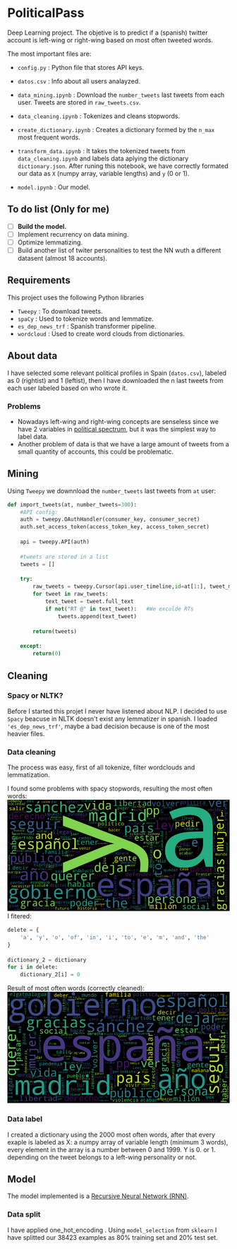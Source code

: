 # PoliticalPass

Deep Learning project. The objetive is to predict if a (spanish) twitter account is left-wing or right-wing based on most often tweeted words.

The most important files are:

* `config.py` : Python file that stores API keys.

* `datos.csv` : Info about all users analayzed.

* `data_mining.ipynb` : Download the `number_tweets` last tweets from each user. Tweets are stored in `raw_tweets.csv`.  

* `data_cleaning.ipynb` : Tokenizes and cleans stopwords.

* `create_dictionary.ipynb` : Creates a dictionary formed by the `n_max` most frequent words.

* `transform_data.ipynb` : It takes the tokenized tweets from `data_cleaning.ipynb` and labels data aplying the dictionary `dictionary.json`. After runing this notebook, we have correctly formated our data as `X` (numpy array, variable lengths) and `y` (0 or 1). 

* `model.ipynb` : Our model.

## To do list (Only for me)
- [ ] **Build the model.**
- [ ] Implement recurrency on data mining.
- [ ] Optimize lemmatizing.
- [ ] Build another list of twiter personalities to test the NN wuth a different datasent (almost 18 accounts).

## Requirements
This project uses the following Python libraries

* `Tweepy` : To download tweets.
* `spaCy` : Used to tokenize words and lemmatize.
* `es_dep_news_trf` : Spanish transformer pipeline.
* `wordcloud` : Used to create word clouds from dictionaries.

## About data
I have selected some relevant political profiles in Spain (`datos.csv`), labeled as 0 (rightist) and 1 (leftist), then I have downloaded the n last tweets from each user labeled based on who wrote it. 

### Problems
 * Nowadays left-wing and right-wing concepts are senseless since we have 2 variables in [political spectrum](https://en.wikipedia.org/wiki/Political_spectrum), but it was the simplest way to label data. 
 * Another problem of data is that we have a large amount of tweets from a small quantity of accounts, this could be problematic.


## Mining
Using `Tweepy` we downnload the `number_tweets` last tweets from `at` user:

```python
def import_tweets(at, number_tweets=300):
	#API config:
	auth = tweepy.OAuthHandler(consumer_key, consumer_secret)
	auth.set_access_token(access_token_key, access_token_secret)

	api = tweepy.API(auth)

	#tweets are stored in a list
	tweets = []

	try:
		raw_tweets = tweepy.Cursor(api.user_timeline,id=at[1:], tweet_mode="extended").items(number_tweets)
		for tweet in raw_tweets:
			text_tweet = tweet.full_text
			if not("RT @" in text_tweet):   #We exculde RTs
				tweets.append(text_tweet)

		return(tweets)

	except:
		return(0)
```


## Cleaning

### Spacy or NLTK?
Before I started this projet I never have listened about NLP. I decided to use `Spacy` beacuse in NLTK doesn't exist any lemmatizer in spanish. 
I loaded `'es_dep_news_trf'`, maybe a bad decision because is one of the most heavier files.

### Data cleaning
The process was easy, first of all tokenize, filter wordclouds and lemmatization.

I found some problems with spacy stopwords, resulting the most often words:
![WordCloud Bad](https://github.com/rubzip/PoliticalPass/blob/main/wordcloud_bad.png)
I fitered:
```python
delete = {
    'a', 'y', 'o', 'of', 'in', 'i', 'to', 'e', 'm', 'and', 'the'
}

dictionary_2 = dictionary
for i in delete:
    dictionary_2[i] = 0
```

Result of most often words (correctly cleaned):
![WordCloud](https://github.com/rubzip/PoliticalPass/blob/main/wordcloud.png)

### Data label
I created a dictionary using the 2000 most often words, after that every exaple is labeled as X: a numpy array of variable length (minimum 3 words), every element in the array is a number between 0 and 1999. Y is 0. or 1. depending on the tweet belongs to a left-wing personality or not. 

## Model
The model implemented is a [Recursive Neural Network (RNN)](https://en.wikipedia.org/wiki/Recursive_neural_network).

### Data split
I have applied one_hot_encoding . Using `model_selection` from `sklearn` I have splitted our 38423 examples as 80% training set and 20% test set.
